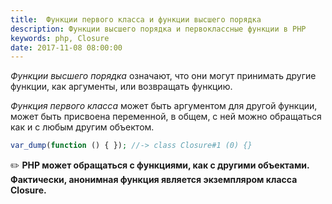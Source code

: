 ```yaml
---
title:  Функции первого класса и функции высшего порядка
description: Функции высшего порядка и первоклассные функции в PHP
keywords: php, Closure
date: 2017-11-08 08:00:00
---
```


*Функции высшего порядка* означают, что они могут принимать другие функции, как аргументы, или возвращать функцию. 

*Функция первого класса* может быть аргументом для другой функции, может быть присвоена переменной, в общем, с ней можно обращаться как и с любым другим объектом. 

```php
var_dump(function () { }); //-> class Closure#1 (0) {}
```

:pencil2: **PHP может обращаться с функциями, как с другими объектами. Фактически, анонимная функция является экземпляром класса Closure.**